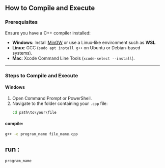 ## How to Compile and Execute

### Prerequisites
Ensure you have a C++ compiler installed:
- **Windows**: Install [MinGW](https://sourceforge.net/projects/mingw/) or use a Linux-like environment such as **WSL**.
- **Linux**: GCC (`sudo apt install g++` on Ubuntu or Debian-based systems).
- **Mac**: Xcode Command Line Tools (`xcode-select --install`).

---

### Steps to Compile and Execute

#### **Windows**
1. Open Command Prompt or PowerShell.
2. Navigate to the folder containing your `.cpp` file:
   ```cmd
   cd path\to\your\file
#### compile:
   ```cmd
   g++ -o program_name file_name.cpp
```
## run :
   ```cmd
program_name
```

